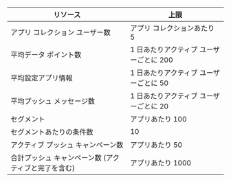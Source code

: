  リソース| 上限
---|---
 アプリ コレクション ユーザー数| アプリ コレクションあたり 5
 平均データ ポイント数| 1 日あたりアクティブ ユーザーごとに 200
 平均設定アプリ情報| 1 日あたりアクティブ ユーザーごとに 50
 平均プッシュ メッセージ数| 1 日あたりアクティブ ユーザーごとに 20
 セグメント| アプリあたり 100
 セグメントあたりの条件数| 10
 アクティブ プッシュ キャンペーン数| アプリあたり 50
 合計プッシュ キャンペーン数 (アクティブと完了を含む)| アプリあたり 1000





